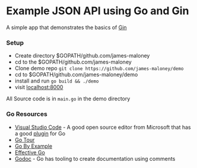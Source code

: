 # Example JSON API using Go and Gin

A simple app that demonstrates the basics of [Gin](https://github.con/gin-gonic/gin)

### Setup

- Create directory $GOPATH/github.com/james-maloney
- cd to the $GOPATH/github.com/james-maloney
- Clone demo repo `git clone https://github.com/james-maloney/demo`
- cd to $GOPATH/github.com/james-maloney/demo
- install and run `go build && ./demo`
- visit [localhost:8000](http://localhost:8000)

All Source code is in `main.go` in the demo directory

### Go Resources

- [Visual Studio Code](http://code.visualstudio.com) - A good open source editor from Microsoft that has a good [plugin](https://marketplace.visualstudio.com/items?itemName=lukehoban.Go) for Go
- [Go Tour](https://tour.golang.org/welcome/1)
- [Go By Example](https://gobyexample.com/)
- [Effective Go](https://golang.org/doc/effective_go.html)
- [Godoc](https://godoc.org/) - Go has tooling to create documentation using comments
